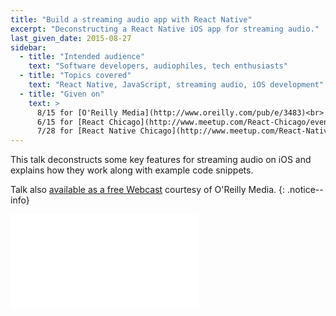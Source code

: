 ```yaml
---
title: "Build a streaming audio app with React Native"
excerpt: "Deconstructing a React Native iOS app for streaming audio."
last_given_date: 2015-08-27
sidebar:
  - title: "Intended audience"
    text: "Software developers, audiophiles, tech enthusiasts"
  - title: "Topics covered"
    text: "React Native, JavaScript, streaming audio, iOS development"
  - title: "Given on"
    text: >
      8/15 for [O'Reilly Media](http://www.oreilly.com/pub/e/3483)<br>
      6/15 for [React Chicago](http://www.meetup.com/React-Chicago/events/222510246/)<br>
      7/28 for [React Native Chicago](http://www.meetup.com/React-Native-Chicago/events/231397590)
---
```


This talk deconstructs some key features for streaming audio on iOS and explains how they work along with example code snippets.

Talk also [available as a free Webcast](http://www.oreilly.com/pub/e/3483) courtesy of O'Reilly Media.
{: .notice--info}

<div class="intrinsic-container intrinsic-container--4x3">
  <iframe src="//slides.com/jhabdas/streaming-audio-react-native/embed?style=light" scrolling="no" frameborder="0" webkitallowfullscreen mozallowfullscreen allowfullscreen></iframe>
</div>
